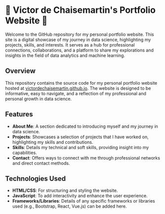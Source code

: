# 🚀 Victor de Chaisemartin's Portfolio Website 🚀

Welcome to the GitHub repository for my personal portfolio website. This site is a digital showcase of my journey in data science, highlighting my projects, skills, and interests. It serves as a hub for professional connections, collaborations, and a platform to share my explorations and insights in the field of data analytics and machine learning.

## Overview

This repository contains the source code for my personal portfolio website hosted at [victordechaisemartin.github.io](https://victordechaisemartin.github.io). The website is designed to be informative, easy to navigate, and a reflection of my professional and personal growth in data science.

## Features

- **About Me**: A section dedicated to introducing myself and my journey in data science.
- **Projects**: Showcases a selection of projects that I have worked on, highlighting my skills and contributions.
- **Skills**: Details my technical and soft skills, providing insight into my capabilities.
- **Contact**: Offers ways to connect with me through professional networks and direct contact methods.

## Technologies Used

- **HTML/CSS**: For structuring and styling the website.
- **JavaScript**: To add interactivity and enhance the user experience.
- **Frameworks/Libraries**: Details of any specific frameworks or libraries used (e.g., Bootstrap, React, Vue.js) can be added here.
